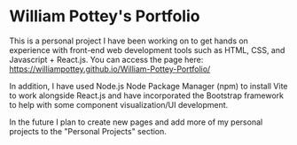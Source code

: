 # William Pottey's Portfolio

This is a personal project I have been working on to get hands on experience with front-end web development tools such as HTML, CSS, and Javascript + React.js.
You can access the page here: https://williampottey.github.io/William-Pottey-Portfolio/

In addition, I have used Node.js Node Package Manager (npm) to install Vite to work alongside React.js and have incorporated the Bootstrap framework to help with some component visualization/UI development.

In the future I plan to create new pages and add more of my personal projects to the "Personal Projects" section.

